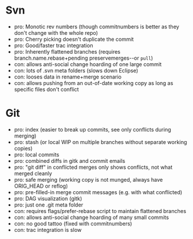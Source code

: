
Svn
===

 * pro: Monotic rev numbers (though commitnumbers is better as they don't change with the whole repo)
 * pro: Cherry picking doesn't duplicate the commit
 * pro: Good/faster trac integration
 * pro: Inherently flattened branches (requires branch.name.rebase+pending preservemerges--or `pull`)
 * con: allows anti-social change hoarding of one large commit
 * con: lots of .svn meta folders (slows down Eclipse)
 * con: looses data in rename+merge scenario
 * con: allows pushing from an out-of-date working copy as long as specific files don't conflict

Git
===

 * pro: index (easier to break up commits, see only conflicts during merging)
 * pro: stash (or local WIP on multiple branches without separate working copies)
 * pro: local commits
 * pro: combined diffs in gitk and commit emails
 * pro: "git diff" in conflicted merges only shows conflicts, not what merged cleanly
 * pro: safe merging (working copy is not munged, always have ORIG_HEAD or reflog)
 * pro: pre-filled-in merge commit messages (e.g. with what conflicted)
 * pro: DAG visualization (gitk)
 * pro: just one .git meta folder
 * con: requires flags/prefer-rebase script to maintain flattened branches
 * con: allows anti-social change hoarding of many small commits
 * con: no good tattoo (fixed with commitnumbers)
 * con: trac integration is slow

